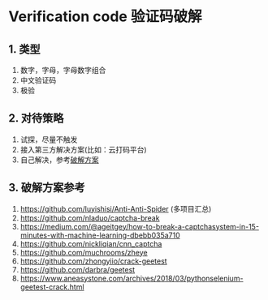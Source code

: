 # Verification code 验证码破解

## 1. 类型
1. 数字，字母，字母数字组合
2. 中文验证码
3. 极验

## 2. 对待策略
1. 试探，尽量不触发
2. 接入第三方解决方案(比如：云打码平台)
3. 自己解决，参考[破解方案](#破解方案)


## 3. 破解方案参考
1. https://github.com/luyishisi/Anti-Anti-Spider (多项目汇总)
2. https://github.com/nladuo/captcha-break 
3. https://medium.com/@ageitgey/how-to-break-a-captchasystem-in-15-minutes-with-machine-learning-dbebb035a710
4. https://github.com/nickliqian/cnn_captcha
5. https://github.com/muchrooms/zheye
6. https://github.com/zhongyiio/crack-geetest
7. https://github.com/darbra/geetest
8. https://www.aneasystone.com/archives/2018/03/pythonselenium-geetest-crack.html